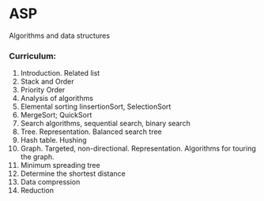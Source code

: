 # ASP
Algorithms and data structures

### Curriculum:
1. Introduction. Related list
2. Stack and Order
3. Priority Order
4. Analysis of algorithms
5. Elemental sorting IinsertionSort, SelectionSort
6. MergeSort; QuickSort
7. Search algorithms, sequential search, binary search
8. Tree. Representation. Balanced search tree
9. Hash table. Hushing
10. Graph. Targeted, non-directional. Representation. Algorithms for touring the graph.
11. Minimum spreading tree
12. Determine the shortest distance
13. Data compression
14. Reduction
